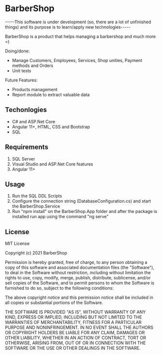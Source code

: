 # BarberShop

-----This software is under development (so, there are a lot of unfinished things) and its purpose is to learn/apply new technologies-----

BarberShop is a product that helps managing a barbershop and much more =)

Doing/done:
- Manage Customers, Employees, Services, Shop unities, Payment methods and Orders
- Unit tests

Future Features:
- Products management
- Report module to extract valuable data


## Techonlogies

- C# and ASP.Net Core
- Angular 11+, HTML, CSS and Bootstrap
- SQL

## Requirements

1. SQL Server
2. Visual Studio and ASP.Net Core features
3. Angular 11+

## Usage

1. Run the SQL DDL Scripts
2. Configure the connection string (DatabaseConfiguration.cs) and start the BarberShop.Service
3. Run "npm install" on the BarberShop.App folder and after the package is installed run app using the command "ng serve"


## License
MIT License

Copyright (c) 2021 BarberShop

Permission is hereby granted, free of charge, to any person obtaining a copy
of this software and associated documentation files (the "Software"), to deal
in the Software without restriction, including without limitation the rights
to use, copy, modify, merge, publish, distribute, sublicense, and/or sell
copies of the Software, and to permit persons to whom the Software is
furnished to do so, subject to the following conditions:

The above copyright notice and this permission notice shall be included in all
copies or substantial portions of the Software.

THE SOFTWARE IS PROVIDED "AS IS", WITHOUT WARRANTY OF ANY KIND, EXPRESS OR
IMPLIED, INCLUDING BUT NOT LIMITED TO THE WARRANTIES OF MERCHANTABILITY,
FITNESS FOR A PARTICULAR PURPOSE AND NONINFRINGEMENT. IN NO EVENT SHALL THE
AUTHORS OR COPYRIGHT HOLDERS BE LIABLE FOR ANY CLAIM, DAMAGES OR OTHER
LIABILITY, WHETHER IN AN ACTION OF CONTRACT, TORT OR OTHERWISE, ARISING FROM,
OUT OF OR IN CONNECTION WITH THE SOFTWARE OR THE USE OR OTHER DEALINGS IN THE
SOFTWARE.
